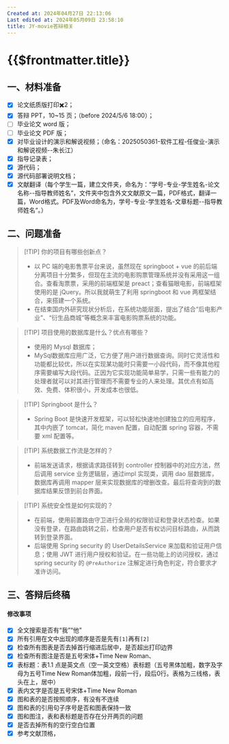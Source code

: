```yaml
---
Created at: 2024年04月27日 22:13:06
Last edited at: 2024年05月09日 23:58:10
title: JY-movie答辩相关
---
```

# {{$frontmatter.title}}

## 一、材料准备
- [x] 论文纸质版打印✖️2；
- [x] 答辩 PPT，10~15 页；（before 2024/5/6 18:00）；
- [ ] 毕业论文 word 版；
- [ ] 毕业论文 PDF 版；
- [x] 对毕业设计的演示和解说视频；（命名：2025050361-软件工程-任俊业-演示和解说视频--朱长江）
- [x] 指导记录表；
- [x] 源代码；
- [x] 源代码部署说明文档；
- [x] 文献翻译（每个学生一篇，建立文件夹，命名为：“学号-专业-学生姓名-论文名称--指导教师姓名”，文件夹中包含外文文献原文一篇，PDF格式，翻译一篇，Word格式。PDF及Word命名为，学号-专业-学生姓名-文章标题--指导教师姓名“。）

## 二、问题准备
> [!TIP] 你的项目有哪些创新点？
> - 以 PC 端的电影售票平台来说，虽然现在 springboot + vue 的前后端分离项目十分繁多，但现在主流的电影购票管理系统并没有采用这一组合。查看淘票票，采用的前端框架是 preact；查看猫眼电影，前端框架使用的是 jQuery。所以我就萌生了利用 springboot 和 vue 两框架结合，来搭建一个系统。
> - 在结束国内外研究现状分析后，在系统功能层面，提出了结合“后电影产业”、“衍生品商城”等概念来丰富电影购票系统的功能。

> [!TIP] 项目使用的数据库是什么？优点有哪些？
> - 使用的 Mysql 数据库；
> - MySql数据库应用广泛，它方便了用户进行数据查询。同时它灵活性和功能都比较优，所以在实现某功能时只需要一小段代码，而不像其他程序需要编写大段代码。正因为它实现功能简单易学，只需一些有能力的处理者就可以对其进行管理而不需要专业的人来处理。其优点有如高效、免费、体积很小，开发成本也很低。

> [!TIP] Springboot 是什么？
> - Spring Boot 是快速开发框架，可以轻松快速地创建独立的应用程序，其中内嵌了 tomcat，简化 maven 配置，自动配置 spring 容器，不需要 xml 配置等。

> [!TIP] 系统数据工作流是怎样的？
> - 前端发送请求，根据请求路径转到 controller 控制器中的对应方法，然后调用 service 业务逻辑层，通过impl 实现类，调用 dao 层数据库，数据库再调用 mapper 层来实现数据库的增删改查。最后将查询到的数据库结果反馈到前台界面。

> [!TIP] 系统安全性是如何实现的？
> - 在前端，使用前置路由守卫进行全局的权限验证和登录状态检查。如果没有登录，在路由跳转之前，检查用户是否有权访问目标路由，从而跳转到登录界面。
> - 后端使用 Spring security 的 UserDetailsService 来加载和验证用户信息；使用 JWT 进行用户授权和验证。在一些功能上的访问授权，通过 spring security 的 `@PreAuthorize` 注解定进行角色判定，符合要求才准许访问。
## 三、答辩后终稿
#### 修改事项
- [x] 全文搜索是否有“我”“他”
- [x] 所有引用在文中出现的顺序是否是先有`[1]`再有`[2]`
- [x] 检查所有图表是否去掉首行缩进后居中，是否超出打印边界
- [x] 检查所有图注是否是五号宋体+Time New Roman、
- [x] 表标题：表1.1 点是英文点（空一英文空格）表标题（五号黑体加粗，数字及字母为五号Time New Roman体加粗，段前一行，段后0行。表格为三线格，表头在上，居中）
- [x] 表内文字是否是五号宋体+Time New Roman
- [x] 图和表的是否按照顺序，有没有不连续
- [x] 图和表的引用句子序号是否和图表保持一致
- [x] 图和图注，表和表标题是否存在分开两页的问题
- [x] 是否去掉所有的空行空白位置
- [x] 参考文献顶格，